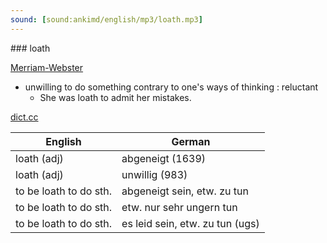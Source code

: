 ```yaml
---
sound: [sound:ankimd/english/mp3/loath.mp3]
---
```


\### loath

[Merriam-Webster](https://www.merriam-webster.com/dictionary/loath)

- unwilling to do something contrary to one's ways of thinking : reluctant
    - She was loath to admit her mistakes.

[dict.cc](https://www.dict.cc/loath)

| English        | German       |
| -------------- | ------------ |
| loath (adj) | abgeneigt (1639) |
| loath (adj) | unwillig (983) |
| to be loath to do sth. | abgeneigt sein, etw. zu tun |
| to be loath to do sth. | etw. nur sehr ungern tun |
| to be loath to do sth. | es leid sein, etw. zu tun (ugs) |
